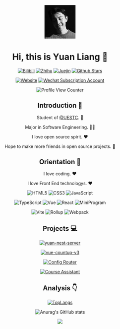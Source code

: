 <div align=center>

<img alt="Yuan Liang" src="./anyway.jpg" width=100 />

# Hi, this is Yuan Liang :wave:

<p>

[![Bilibili](https://img.shields.io/badge/dynamic/json?labelColor=FE7398&logo=bilibili&logoColor=white&label=bilibili%20fans&color=00aeec&query=%24.data.totalSubs&url=https%3A%2F%2Fapi.spencerwoo.com%2Fsubstats%2F%3Fsource%3Dbilibili%26queryKey%3D439734028)](https://space.bilibili.com/287285230)
[![Zhihu](https://img.shields.io/badge/dynamic/json?color=142026&labelColor=0066ff&logo=zhihu&logoColor=white&label=zhihu%20fans&query=%24.data.totalSubs&url=https%3A%2F%2Fapi.spencerwoo.com%2Fsubstats%2F%3Fsource%3Dzhihu%26queryKey%3Dsyy11cn)](https://www.zhihu.com/people/anywayuan)
[![Juejin](https://img.shields.io/badge/juejin-%E6%A2%81%E4%BA%88%E5%AE%89-1e80ff?logo=bytedance)](https://juejin.cn/user/817692384440520)
[![Github Stars](https://img.shields.io/github/stars/syy11cn?color=faf408&label=github%20stars&logo=github)](https://github.com/anywayuan)

</p>

<p>

[![Website](https://img.shields.io/badge/personal%20website-yuanki.cn-b860ff?logo=html5&logoColor=white&labelColor=red)](https://yuanki.cn)
[![Wechat Subscription Account](https://img.shields.io/badge/subscription%20account-%E6%A2%81%E4%BA%88%E5%AE%89-1e80ff?logo=wechat)](https://mp.weixin.qq.com/mp/profile_ext?action=home&__biz=MzI5MjA3NjI1Mg==#wechat_redirect)

</p>

![Profile View Counter](https://camo.githubusercontent.com/a0ce5896a795e2bc6ceb500a50fa73b5f5182cf27d5bdef7e3c1ca70f41b75cf/68747470733a2f2f6b6f6d617265762e636f6d2f67687076632f3f757365726e616d653d7379793131636e)

## Introduction :raised_hands:

Student of [@UESTC](https://github.com/uestcer). :school:

Major in Software Engineering. :man_technologist:

I love open source spirit. :heart:

Hope to make more friends in open source projects. :eyes:

## Orientation :dart:

I love coding. :heart:

I love Front End technologys. :heart:

<p>

![HTML5](https://img.shields.io/badge/-HTML5-red?logo=html5&logoColor=white)
![CSS3](https://img.shields.io/badge/-CSS3-blue?logo=css3&logoColor=white)
![JavaScript](https://img.shields.io/badge/-JavaScript-yellow?logo=javascript&logoColor=white)

</p>

<p>

![TypeScript](https://img.shields.io/badge/-TypeScript-blue?logo=typescript&logoColor=white)
![Vue](https://img.shields.io/badge/-Vue-34495e?logo=vue.js)
![React](https://img.shields.io/badge/-React-282c34?logo=react)
![MiniProgram](https://img.shields.io/badge/-MiniProgram-07c160?logo=wechat&logoColor=white)

</p>

<p>

![Vite](https://img.shields.io/badge/-Vite-646cff?logo=vite&logoColor=white)
![Rollup](https://img.shields.io/badge/-Rollup-ef3335?logo=rollup.js&logoColor=white)
![Webpack](https://img.shields.io/badge/-Webpack-1a6bac?logo=webpack)

</p>

## Projects :computer:

[![yuan-nest-server](https://github-readme-stats.vercel.app/api/pin/?username=anywayuan&repo=yuan-nest-server)](https://github.com/anywayuan/yuan-nest-server)

[![vue-countup-v3](https://github-readme-stats.vercel.app/api/pin/?username=anywayuan&repo=vue-countup-v3)](https://github.com/anywayuan/vue-countup-v3/tree/main)

[![Config Router](https://github-readme-stats.vercel.app/api/pin/?username=anywayuan&repo=vite-project)](https://github.com/anywayuan/vite-project)

[![Course Assistant](https://github-readme-stats.vercel.app/api/pin/?username=anywayuan&repo=koa_server)](https://github.com/anywayuan/koa_server)

## Analysis :point_down:

[![TopLangs](https://github-readme-stats.vercel.app/api/top-langs/?username=anywayuan&layout=compact)](https://github.com/anuraghazra/github-readme-stats)

![Anurag's GitHub stats](https://github-readme-stats.vercel.app/api?username=anywayuan&show_icons=true&bg_color=30,e96443,904e95&title_color=fff&text_color=fff)

![](https://github-profile-trophy.vercel.app/?username=anywayuan&theme=flat&column=7&margin-w=10)

</div>